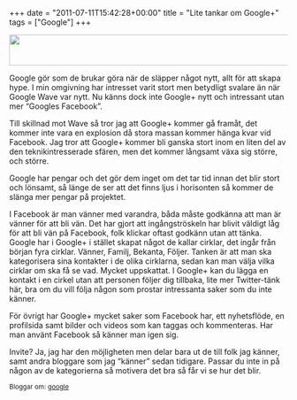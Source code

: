 +++
date = "2011-07-11T15:42:28+00:00"
title = "Lite tankar om Google+"
tags = ["Google"]
+++

[<img class="aligncenter size-full wp-image-1045" title="google-plus" src="/images/2011/07/google-plus.png" alt="" width="775" height="56" />][1]

Google gör som de brukar göra när de släpper något nytt, allt för att skapa hype. I min omgivning har intresset varit stort men betydligt svalare än när Google Wave var nytt. Nu känns dock inte Google+ nytt och intressant utan mer &#8220;Googles Facebook&#8221;.

Till skillnad mot Wave så tror jag att Google+ kommer gå framåt, det kommer inte vara en explosion då stora massan kommer hänga kvar vid Facebook. Jag tror att Google+ kommer bli ganska stort inom en liten del av den teknikintresserade sfären, men det kommer långsamt växa sig större, och större.

Google har pengar och det gör dem inget om det tar tid innan det blir stort och lönsamt, så länge de ser att det finns ljus i horisonten så kommer de slänga mer pengar på projektet.

I Facebook är man vänner med varandra, båda måste godkänna att man är vänner för att bli vän. Det har gjort att ingångströskeln har blivit väldigt låg för att bli vän på Facebook, folk klickar oftast godkänn utan att tänka. Google har i Google+ i stället skapat något de kallar cirklar, det ingår från början fyra cirklar. Vänner, Familj, Bekanta, Följer. Tanken är att man ska kategorisera sina kontakter i de olika cirklarna, sedan kan man välja vilka cirklar om ska få se vad. Mycket uppskattat. I Google+ kan du lägga en kontakt i en cirkel utan att personen följer dig tillbaka, lite mer Twitter-tänk här, bra om du vill följa någon som prostar intressanta saker som du inte känner.

För övrigt har Google+ mycket saker som Facebook har, ett nyhetsflöde, en profilsida samt bilder och videos som kan taggas och kommenteras. Har man använt Facebook så känner man igen sig.

Invite? Ja, jag har den möjligheten men delar bara ut de till folk jag känner, samt andra bloggare som jag &#8220;känner&#8221; sedan tidigare. Passar du inte in på någon av de kategorierna så motivera det bra så får vi se hur det blir.

<small> <p class='technorati-tags'>
  Bloggar om: <a class='technorati-link' href='http://bloggar.se/om/google' rel='tag' target='_self'>google</a>
</p></small>

 [1]: /images/2011/07/google-plus.png
